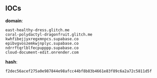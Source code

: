
## IOCs

__domain__:

```text
east-healthy-dress.glitch.me
coral-polydactyl-dragonfruit.glitch.me
kwhfibejjyxregxmnpcs.supabase.co
epibvgvoszemkwjnplyc.supabase.co
ndrrftqrlblfecpupppp.supabase.co
cloud-document-edit.onrender.com
```
__hash__:

```text
f2dec56acef275a0e987844e98afcc44bf8b83b4661e83f89c6a2a72c5811d5f
```
